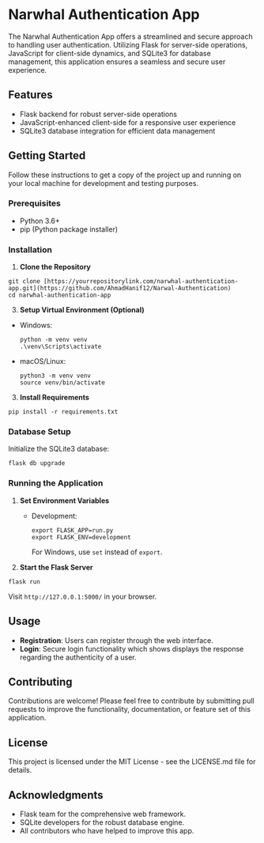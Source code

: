 # Narwhal Authentication App

The Narwhal Authentication App offers a streamlined and secure approach to handling user authentication. Utilizing Flask for server-side operations, JavaScript for client-side dynamics, and SQLite3 for database management, this application ensures a seamless and secure user experience.

## Features

- Flask backend for robust server-side operations
- JavaScript-enhanced client-side for a responsive user experience
- SQLite3 database integration for efficient data management

## Getting Started

Follow these instructions to get a copy of the project up and running on your local machine for development and testing purposes.

### Prerequisites

- Python 3.6+
- pip (Python package installer)

### Installation

1. **Clone the Repository**
  ```
git clone [https://yourrepositorylink.com/narwhal-authentication-app.git](https://github.com/AhmadHanif12/Narwal-Authentication)
cd narwhal-authentication-app
  ```

3. **Setup Virtual Environment (Optional)**
- Windows:
  ```
  python -m venv venv
  .\venv\Scripts\activate
  ```
- macOS/Linux:
  ```
  python3 -m venv venv
  source venv/bin/activate
  ```

3. **Install Requirements**
  ```
pip install -r requirements.txt
  ```
### Database Setup

Initialize the SQLite3 database:
  ```
flask db upgrade

  ```

### Running the Application

1. **Set Environment Variables**
   - Development:
     ```
     export FLASK_APP=run.py
     export FLASK_ENV=development
     ```
     For Windows, use `set` instead of `export`.

2. **Start the Flask Server**
  ```
flask run
  ```
Visit `http://127.0.0.1:5000/` in your browser.

## Usage

- **Registration**: Users can register through the web interface.
- **Login**: Secure login functionality which shows displays the response regarding the authenticity of a user.

## Contributing

Contributions are welcome! Please feel free to contribute by submitting pull requests to improve the functionality, documentation, or feature set of this application.

## License

This project is licensed under the MIT License - see the LICENSE.md file for details.

## Acknowledgments

- Flask team for the comprehensive web framework.
- SQLite developers for the robust database engine.
- All contributors who have helped to improve this app.

